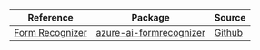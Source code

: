 | Reference | Package | Source |
|---|---|---|
|[Form Recognizer](ai-formrecognizer-readme.md)|[azure-ai-formrecognizer](https://pypi.org/project/azure-ai-formrecognizer)|[Github](https://github.com/Azure/azure-sdk-for-python/blob/main/sdk/formrecognizer/azure-ai-formrecognizer)|

